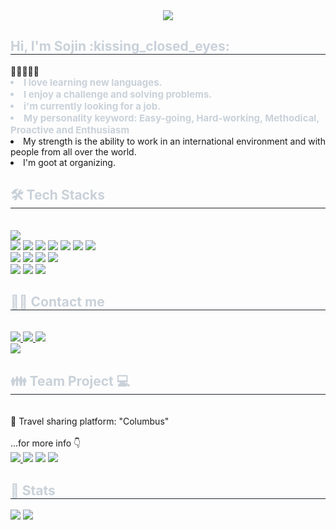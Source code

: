 <div align= "center">
    <img src="https://capsule-render.vercel.app/api?type=waving&color=gradient&height=240&text=Hello,%20World!&animation=twinkling&fontColor=ffffff&fontSize=70" />
    </div>
    <div style="text-align: left;"> 
    <h2 style="border-bottom: 1px solid #21262d; color: #c9d1d9;"> Hi, I'm Sojin :kissing_closed_eyes:</h2>🌷🌸🍒🎀👗 
    <div style="font-weight: 700; font-size: 15px; text-align: left; color: #c9d1d9;"> <li> I love learning new languages.</li><li> I enjoy a challenge and solving problems. </li><li> i'm currently looking for a job. <li>My personality keyword: Easy-going, Hard-working, Methodical, Proactive and Enthusiasm</li></div><li>My strength is the ability to work in an international environment and with people from all over the world.<li>I'm goot at organizing.</li>
    </div>
    <div style="text-align: left;">
    <h2 style="border-bottom: 1px solid #21262d; color: #c9d1d9;"> 🛠️ Tech Stacks </h2> <br> 
    <div style="margin: ; text-align: left;" "text-align: left;"> <img src="https://img.shields.io/badge/Amazon AWS-232F3E?style=flat-square&logo=Amazon AWS&logoColor=white"><br>
          <img src="https://img.shields.io/badge/Bootstrap-7952B3?style=flat-square&logo=Bootstrap&logoColor=white">
          <img src="https://img.shields.io/badge/CSS3-1572B6?style=flat-square&logo=CSS3&logoColor=white">
          <img src="https://img.shields.io/badge/Discord-5865F2?style=flat-square&logo=Discord&logoColor=white">
          <img src="https://img.shields.io/badge/Docker-2496ED?style=flat-square&logo=Docker&logoColor=white">
<!--           <br/><img src="https://img.shields.io/badge/Express-000000?style=flat-square&logo=Express&logoColor=white"> -->
          <img src="https://img.shields.io/badge/Figma-F24E1E?style=flat-square&logo=Figma&logoColor=white">
          <img src="https://img.shields.io/badge/Github-181717?style=flat-square&logo=Github&logoColor=white">
<!--           <img src="https://img.shields.io/badge/Git-F05032?style=flat-square&logo=Git&logoColor=white"> -->
          <img src="https://img.shields.io/badge/HTML5-E34F26?style=flat-square&logo=HTML5&logoColor=white">
          <br/><img src="https://img.shields.io/badge/Javascript-F7DF1E?style=flat-square&logo=Javascript&logoColor=white">
<!--           <img src="https://img.shields.io/badge/MongoDB-47A248?style=flat-square&logo=MongoDB&logoColor=white"> -->
          <img src="https://img.shields.io/badge/MySQL-4479A1?style=flat-square&logo=MySQL&logoColor=white">
          <img src="https://img.shields.io/badge/Node.js-339933?style=flat-square&logo=Node.js&logoColor=white">
          <img src="https://img.shields.io/badge/React-61DAFB?style=flat-square&logo=React&logoColor=white">
          <br/><img src="https://img.shields.io/badge/Python-3776AB?style=flat-square&logo=Python&logoColor=white">
<!--           <img src="https://img.shields.io/badge/ReactNative-61DAFB?style=flat-square&logo=React&logoColor=white"> -->
<!--           <img src="https://img.shields.io/badge/Redux-764ABC?style=flat-square&logo=Redux&logoColor=white"> -->
          <img src="https://img.shields.io/badge/Spring Boot-6DB33F?style=flat-square&logo=Spring Boot&logoColor=white">
          <img src="https://img.shields.io/badge/Tailwind CSS-06B6D4?style=flat-square&logo=Tailwind CSS&logoColor=white">
<!--           <br/><img src="https://img.shields.io/badge/Vue.js-4FC08D?style=flat-square&logo=Vue.js&logoColor=white"> -->
          </div>
    </div>
    <div style="text-align: left;">
    <h2 style="border-bottom: 1px solid #21262d; color: #c9d1d9;"> 🧑‍💻 Contact me </h2> <br> 
    <div style="text-align: left;"> <a href=https://velog.io/@inailedit777/posts> <img src="https://img.shields.io/badge/Velog-20C997?style=flat-square&logo=Velog&logoColor=white&link=https://velog.io/@inailedit777/posts"> </a>
         <a href=mailto:inailedit777@gmail.com> <img src="https://img.shields.io/badge/Gmail-EA4335?style=flat-square&logo=Gmail&logoColor=white&link=mailto:inailedit777@gmail.com"> </a>
         <a href=https://www.notion.so/b3238e6cf2ff4808bc4ae78e855d6829> <img src="https://img.shields.io/badge/Notion-000000?style=flat-square&logo=Notion&logoColor=white&link=https://www.notion.so/b3238e6cf2ff4808bc4ae78e855d6829"> </a>
          </div>
    <div style="text-align: left;"> <a href="https://hits.seeyoufarm.com"> <img src="https://hits.seeyoufarm.com/api/count/incr/badge.svg?url=https%3A%2F%2Fgithub.com%2FSojin%2F&count_bg=%23000000&title_bg=%23000000&icon=github.svg&icon_color=%23FFFFFF&title=GitHub&edge_flat=false"/></a>
       </div> 
    </div>
        <div style="text-align: left;">
    <h2 style="border-bottom: 1px solid #21262d; color: #c9d1d9;"> 👪 Team Project 💻 </h2> <br> 
           🔹 Travel sharing platform: "Columbus" <br> <br>
            ...for more info 👇
    <div style="text-align: left;"> 
<a href=https://www.miricanvas.com/v/12nr452> <img src="https://img.shields.io/badge/Naver-03C75A?style=for-the-badge&logo=Naver&logoColor=white&link="> </a>
        <a href=https://github.com/ColumbusProject> <img src="https://hits.seeyoufarm.com/api/count/incr/badge.svg?url=https%3A%2F%2Fgithub.com%2FSojin%2F&count_bg=%23000000&title_bg=%23000000&icon=github.svg&icon_color=%23FFFFFF&title=GitHub&edge_flat=false"/></a>
        <a href=https://www.figma.com/file/uJvZLhQfDV6V3onWAIs6Ks/여행-일정-공유-관리-플랫폼?type=design&node-id=0-1&mode=design&t=C8imNf5lh6No8yrl-0><img src="https://img.shields.io/badge/Figma-F24E1E?style=flat-square&logo=Figma&logoColor=white"></a>
         <a href=https://www.notion.so/b3238e6cf2ff4808bc4ae78e855d6829> <img src="https://img.shields.io/badge/Notion-000000?style=flat-square&logo=Notion&logoColor=white&link=https://www.notion.so/b3238e6cf2ff4808bc4ae78e855d6829"> </a>
          </div>
    <div style="text-align: left;"> 
    <h2 style="border-bottom: 1px solid #21262d; color: #c9d1d9;"> 🏅 Stats </h2> <div style="text-align: left;"> <img src="https://github-readme-stats.vercel.app/api?username=Sojin&bg_color=60,6fc2eb,f4ff61&title_color=ffffff&text_color=ffffff"
         /> <img src="https://github-readme-stats.vercel.app/api/top-langs/?username=Sojin&layout=compact&bg_color=60,6fc2eb,f4ff61&title_color=ffffff&text_color=ffffff"
           /> </div> 
    </div>
    
